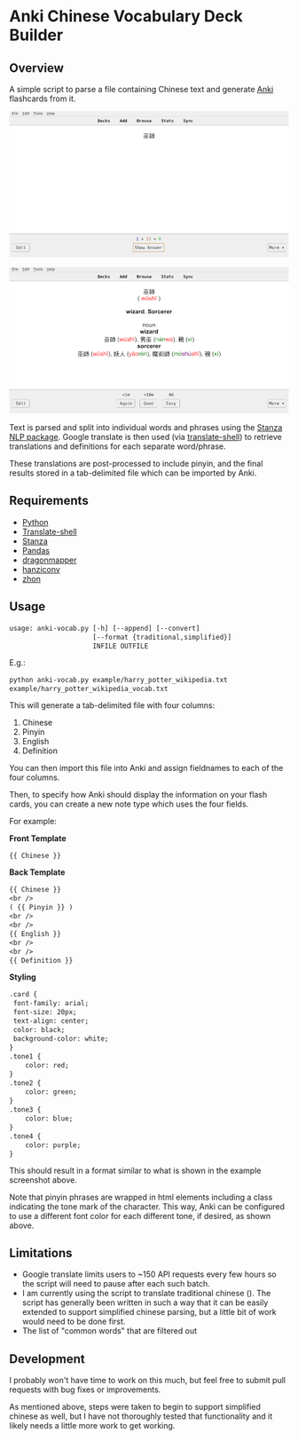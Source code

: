 Anki Chinese Vocabulary Deck Builder
====================================

Overview
--------

A simple script to parse a file containing Chinese text and generate
[Anki](https://apps.ankiweb.net/) flashcards from it.

![Example front](extra/example_front.png)

![Example back](extra/example_back.png)

Text is parsed and split into individual words and phrases using the [Stanza NLP package](https://stanfordnlp.github.io/stanza/).
Google translate is then used (via [translate-shell]()) to retrieve translations and
definitions for each separate word/phrase.

These translations are post-processed to include pinyin, and the final results stored in
a tab-delimited file which can be imported by Anki.

Requirements
------------

- [Python](https://www.python.org/)
- [Translate-shell](https://github.com/soimort/translate-shell)
- [Stanza](https://stanfordnlp.github.io/stanza/)
- [Pandas](https://pandas.pydata.org/)
- [dragonmapper](https://github.com/tsroten/dragonmapper)
- [hanziconv](https://pythonhosted.org/hanziconv/)
- [zhon](https://pypi.org/project/zhon/)

Usage
-----

```
usage: anki-vocab.py [-h] [--append] [--convert]
                     [--format {traditional,simplified}]
                     INFILE OUTFILE
```

E.g.:

```
python anki-vocab.py example/harry_potter_wikipedia.txt example/harry_potter_wikipedia_vocab.txt
```

This will generate a tab-delimited file with four columns:

1. Chinese
2. Pinyin
3. English
4. Definition

You can then import this file into Anki and assign fieldnames to each of the four
columns.

Then, to specify how Anki should display the information on your flash cards, you can
create a new note type which uses the four fields.

For example:

**Front Template**

```
{{ Chinese }}
```

**Back Template**

```
{{ Chinese }}
<br />
( {{ Pinyin }} )
<br />
<br />
{{ English }}
<br />
<br />
{{ Definition }}
```

**Styling**

```
.card {
 font-family: arial;
 font-size: 20px;
 text-align: center;
 color: black;
 background-color: white;
}
.tone1 {
	color: red;
}
.tone2 {
	color: green;
}
.tone3 {
	color: blue;
}
.tone4 {
	color: purple;
}
```

This should result in a format similar to what is shown in the example screenshot above.

Note that pinyin phrases are wrapped in html elements including a class indicating the tone mark
of the character. This way, Anki can be configured to use a different font color for
each different tone, if desired, as shown above.

Limitations
-----------

- Google translate limits users to ~150 API requests every few hours so the script will
  need to pause after each such batch.
- I am currently using the script to translate traditional chinese (). The script has
  generally been written in such a way that it can be easily extended to support
  simplified chinese parsing, but a little bit of work would need to be done first.
- The list of "common words" that are filtered out 

Development
-----------

I probably won't have time to work on this much, but feel free to submit pull requests
with bug fixes or improvements.

As mentioned above, steps were taken to begin to support simplified chinese as well, but
I have not thoroughly tested that functionality and it likely needs a little more work
to get working.

